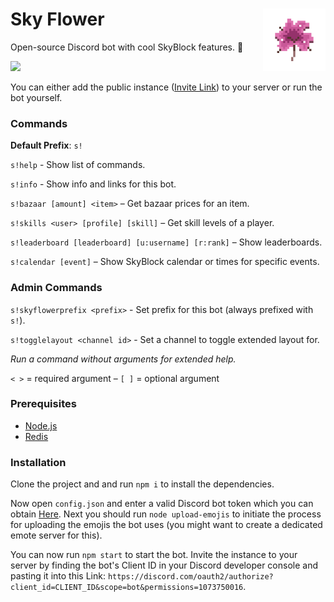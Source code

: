 # Sky Flower <img align="right" width="100" height="100" src="resources/icon_transparent.png">
Open-source Discord bot with cool SkyBlock features. 🌺

<img src="https://i.imgur.com/729g1KQ.png"></img>

You can either add the public instance (<a href="https://discord.com/oauth2/authorize?client_id=747232589961625665&scope=bot&permissions=1073750016">Invite Link</a>) to your server or run the bot yourself.

<h3>Commands</h3>

**Default Prefix**: `s!`

`s!help` - Show list of commands.

`s!info` - Show info and links for this bot.

`s!bazaar [amount] <item>` – Get bazaar prices for an item.

`s!skills <user> [profile] [skill]` – Get skill levels of a player.

`s!leaderboard [leaderboard] [u:username] [r:rank]` – Show leaderboards.

`s!calendar [event]` – Show SkyBlock calendar or times for specific events.

<h3>Admin Commands</h3>

`s!skyflowerprefix <prefix>` - Set prefix for this bot (always prefixed with `s!`).

`s!togglelayout <channel id>` - Set a channel to toggle extended layout for.

*Run a command without arguments for extended help.*

`< >` = required argument – `[ ]` = optional argument

<h3>Prerequisites</h3>

- <a href="https://nodejs.org/">Node.js</a>
- <a href="https://redis.io/">Redis</a>

<h3>Installation</h3>

Clone the project and and run `npm i` to install the dependencies.

Now open `config.json` and enter a valid Discord bot token which you can obtain <a href="https://discord.com/developers/applications/">Here</a>. Next you should run `node upload-emojis` to initiate the process for uploading the emojis the bot uses (you might want to create a dedicated emote server for this).

You can now run `npm start` to start the bot. Invite the instance to your server by finding the bot's Client ID in your Discord developer console and pasting it into this Link: `https://discord.com/oauth2/authorize?client_id=CLIENT_ID&scope=bot&permissions=1073750016`.
